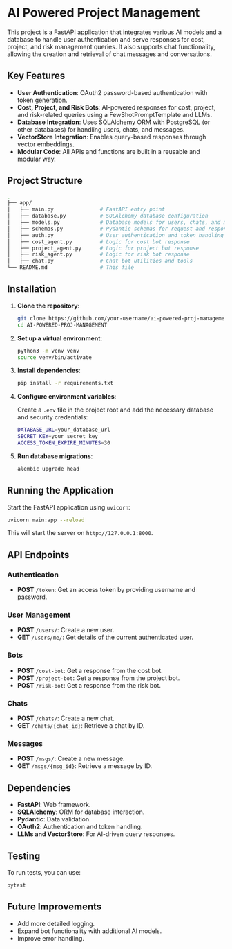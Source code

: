 
# AI Powered Project Management

This project is a FastAPI application that integrates various AI models and a database to handle user authentication and serve responses for cost, project, and risk management queries. It also supports chat functionality, allowing the creation and retrieval of chat messages and conversations.

## Key Features

- **User Authentication**: OAuth2 password-based authentication with token generation.
- **Cost, Project, and Risk Bots**: AI-powered responses for cost, project, and risk-related queries using a FewShotPromptTemplate and LLMs.
- **Database Integration**: Uses SQLAlchemy ORM with PostgreSQL (or other databases) for handling users, chats, and messages.
- **VectorStore Integration**: Enables query-based responses through vector embeddings.
- **Modular Code**: All APIs and functions are built in a reusable and modular way.

## Project Structure

```bash
.
├── app/
│   ├── main.py               # FastAPI entry point
│   ├── database.py           # SQLAlchemy database configuration
│   ├── models.py             # Database models for users, chats, and messages
│   ├── schemas.py            # Pydantic schemas for request and response validation
│   ├── auth.py               # User authentication and token handling
│   ├── cost_agent.py         # Logic for cost bot response
│   ├── project_agent.py      # Logic for project bot response
│   ├── risk_agent.py         # Logic for risk bot response
│   ├── chat.py               # Chat bot utilities and tools
└── README.md                 # This file
```

## Installation

1. **Clone the repository**:

   ```bash
   git clone https://github.com/your-username/ai-powered-proj-management.git
   cd AI-POWERED-PROJ-MANAGEMENT
   ```

2. **Set up a virtual environment**:

   ```bash
   python3 -m venv venv
   source venv/bin/activate
   ```

3. **Install dependencies**:

   ```bash
   pip install -r requirements.txt
   ```

4. **Configure environment variables**:

   Create a `.env` file in the project root and add the necessary database and security credentials:

   ```bash
   DATABASE_URL=your_database_url
   SECRET_KEY=your_secret_key
   ACCESS_TOKEN_EXPIRE_MINUTES=30
   ```

5. **Run database migrations**:

   ```bash
   alembic upgrade head
   ```

## Running the Application

Start the FastAPI application using `uvicorn`:

```bash
uvicorn main:app --reload
```

This will start the server on `http://127.0.0.1:8000`.

## API Endpoints

### Authentication

- **POST** `/token`: Get an access token by providing username and password.

### User Management

- **POST** `/users/`: Create a new user.
- **GET** `/users/me/`: Get details of the current authenticated user.

### Bots

- **POST** `/cost-bot`: Get a response from the cost bot.
- **POST** `/project-bot`: Get a response from the project bot.
- **POST** `/risk-bot`: Get a response from the risk bot.

### Chats

- **POST** `/chats/`: Create a new chat.
- **GET** `/chats/{chat_id}`: Retrieve a chat by ID.

### Messages

- **POST** `/msgs/`: Create a new message.
- **GET** `/msgs/{msg_id}`: Retrieve a message by ID.

## Dependencies

- **FastAPI**: Web framework.
- **SQLAlchemy**: ORM for database interaction.
- **Pydantic**: Data validation.
- **OAuth2**: Authentication and token handling.
- **LLMs and VectorStore**: For AI-driven query responses.

## Testing

To run tests, you can use:

```bash
pytest
```

## Future Improvements

- Add more detailed logging.
- Expand bot functionality with additional AI models.
- Improve error handling.

